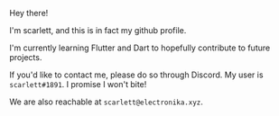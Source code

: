 Hey there!

I'm scarlett, and this is in fact my github profile.

I'm currently learning Flutter and Dart to hopefully contribute to future projects.

If you'd like to contact me, please do so through Discord. My user is `scarlett#1891`. I promise I won't bite!

We are also reachable at `scarlett@electronika.xyz`.

[//]: # (https://www.youtube.com/watch?v=mmi60Bd4jSs)

